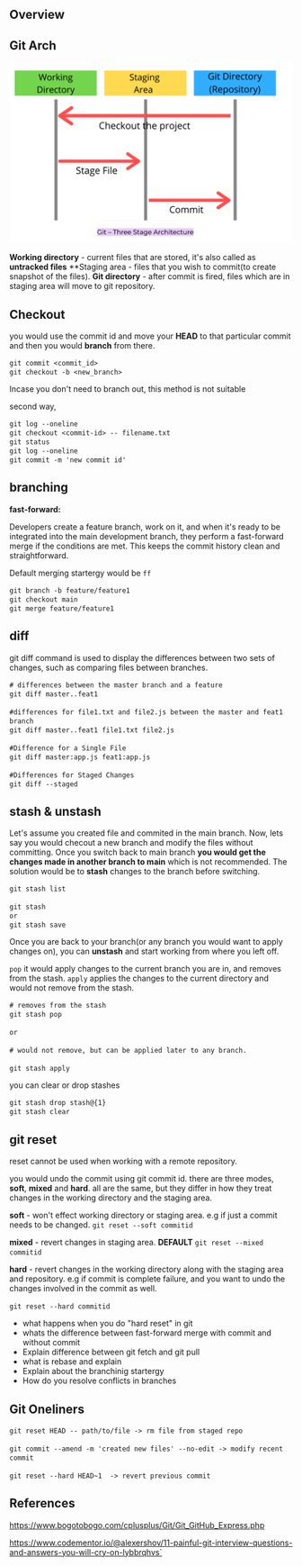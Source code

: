 ## Overview

## Git Arch

![git architecture](../images/git_three_tier_arch.png)

**Working directory** - current files that are stored, it's also called as **untracked files**
**Staging area - files that you wish to commit(to create snapshot of the files).
**Git directory** - after commit is fired, files which are in staging area will move to git repository.
    
## Checkout
you would use the commit id and move your **HEAD** to that particular commit and then you would **branch** from there. 

```
git commit <commit_id>
git checkout -b <new_branch>
```

Incase you don't need to branch out, this method is not suitable

second way,

```
git log --oneline
git checkout <commit-id> -- filename.txt
git status
git log --oneline
git commit -m 'new commit id'
```

## branching 

**fast-forward:** 

Developers create a feature branch, work on it, and when it's ready to be integrated into the main development branch, they perform a fast-forward merge if the conditions are met. This keeps the commit history clean and straightforward.

Default merging startergy would be `ff`

```
git branch -b feature/feature1
git checkout main
git merge feature/feature1
```

## diff

git diff command is used to display the differences between two sets of changes, such as comparing files between branches.

```
# differences between the master branch and a feature
git diff master..feat1 

#differences for file1.txt and file2.js between the master and feat1 branch
git diff master..feat1 file1.txt file2.js 

#Difference for a Single File
git diff master:app.js feat1:app.js

#Differences for Staged Changes
git diff --staged
```

## stash & unstash

Let's assume you created file and commited in the main branch. Now, lets say you would checout a new branch and modify the files without committing. Once you switch back to main branch **you would get the changes made in another branch to main** which is not recommended. The solution would be to **stash** changes to the branch before switching.

```
git stash list

git stash 
or 
git stash save

```

Once you are back to your branch(or any branch you would want to apply changes on), you can **unstash** and start working from where you left off. 

`pop` it would apply changes to the current branch you are in, and removes from the stash. `apply` applies the changes to the current directory and would not remove from the stash.



```
# removes from the stash
git stash pop

or 

# would not remove, but can be applied later to any branch.

git stash apply
```

you can clear or drop stashes

```
git stash drop stash@{1}
git stash clear
```

## git reset

reset cannot be used when working with a remote repository. 

you would undo the commit using git commit id. there are three modes, **soft**, **mixed** and **hard**. all are the same, but they differ in how they treat changes in the working directory and the staging area. 

**soft** - won't effect working directory or staging area. e.g if just a commit needs to be changed. 
```git reset --soft commitid```

**mixed** - revert changes in staging area. **DEFAULT** 
```git reset --mixed commitid```


**hard** - revert changes in the working directory along with the staging area and repository. e.g if commit is complete failure, and you want to undo the changes involved in the commit as well.

```git reset --hard commitid```

- what happens when you do "hard reset" in git
- whats the difference between fast-forward merge with commit and without commit
- Explain difference between git fetch and git pull
- what is rebase and explain
- Explain about the branchinig startergy
- How do you resolve conflicts in branches



## Git Oneliners

```
git reset HEAD -- path/to/file -> rm file from staged repo

git commit --amend -m 'created new files' --no-edit -> modify recent commit

git reset --hard HEAD~1  -> revert previous commit
```

## References
https://www.bogotobogo.com/cplusplus/Git/Git_GitHub_Express.php

https://www.codementor.io/@alexershov/11-painful-git-interview-questions-and-answers-you-will-cry-on-lybbrqhvs`
